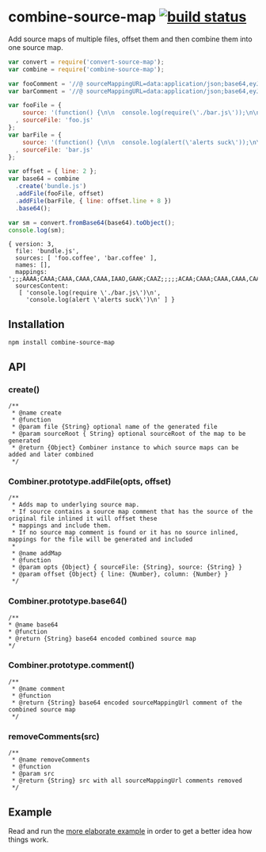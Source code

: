 # combine-source-map [![build status](https://secure.travis-ci.org/thlorenz/combine-source-map.png)](http://travis-ci.org/thlorenz/combine-source-map)

Add source maps of multiple files, offset them and then combine them into one source map.

```js
var convert = require('convert-source-map');
var combine = require('combine-source-map');

var fooComment = '//@ sourceMappingURL=data:application/json;base64,eyJ2Z [..] pzJylcbiJdfQ==';
var barComment = '//@ sourceMappingURL=data:application/json;base64,eyJ2Z [..] VjaycpXG4iXX0=';

var fooFile = {
    source: '(function() {\n\n  console.log(require(\'./bar.js\'));\n\n}).call(this);\n' + '\n' + fooComment
  , sourceFile: 'foo.js'
};
var barFile = {
    source: '(function() {\n\n  console.log(alert(\'alerts suck\'));\n\n}).call(this);\n' + '\n' + barComment
  , sourceFile: 'bar.js'
};

var offset = { line: 2 };
var base64 = combine
  .create('bundle.js')
  .addFile(fooFile, offset)
  .addFile(barFile, { line: offset.line + 8 })
  .base64();

var sm = convert.fromBase64(base64).toObject();
console.log(sm);
```

```
{ version: 3,
  file: 'bundle.js',
  sources: [ 'foo.coffee', 'bar.coffee' ],
  names: [],
  mappings: ';;;AAAA;CAAA;CAAA,CAAA,CAAA,IAAO,GAAK;CAAZ;;;;;ACAA;CAAA;CAAA,CAAA,CAAA,IAAO,GAAK;CAAZ',
  sourcesContent:
   [ 'console.log(require \'./bar.js\')\n',
     'console.log(alert \'alerts suck\')\n' ] }
```

## Installation

    npm install combine-source-map

## API

### create()

```
/**
 * @name create
 * @function
 * @param file {String} optional name of the generated file
 * @param sourceRoot { String} optional sourceRoot of the map to be generated
 * @return {Object} Combiner instance to which source maps can be added and later combined
 */
```

### Combiner.prototype.addFile(opts, offset)

```
/**
 * Adds map to underlying source map.
 * If source contains a source map comment that has the source of the original file inlined it will offset these
 * mappings and include them.
 * If no source map comment is found or it has no source inlined, mappings for the file will be generated and included
 * 
 * @name addMap
 * @function
 * @param opts {Object} { sourceFile: {String}, source: {String} }
 * @param offset {Object} { line: {Number}, column: {Number} }
 */
```

### Combiner.prototype.base64()

```
/**
* @name base64
* @function
* @return {String} base64 encoded combined source map
*/
```

### Combiner.prototype.comment()

```
/**
 * @name comment
 * @function
 * @return {String} base64 encoded sourceMappingUrl comment of the combined source map
 */
```

### removeComments(src)

```
/**
 * @name removeComments
 * @function
 * @param src 
 * @return {String} src with all sourceMappingUrl comments removed
 */
```

## Example 

Read and run the [more elaborate example](https://github.com/thlorenz/combine-source-map/blob/master/example/two-files.js) 
in order to get a better idea how things work.
